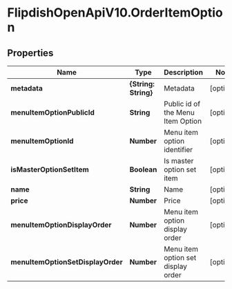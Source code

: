 # FlipdishOpenApiV10.OrderItemOption

## Properties
Name | Type | Description | Notes
------------ | ------------- | ------------- | -------------
**metadata** | **{String: String}** | Metadata | [optional] 
**menuItemOptionPublicId** | **String** | Public id of the Menu Item Option | [optional] 
**menuItemOptionId** | **Number** | Menu item option identifier | [optional] 
**isMasterOptionSetItem** | **Boolean** | Is master option set item | [optional] 
**name** | **String** | Name | [optional] 
**price** | **Number** | Price | [optional] 
**menuItemOptionDisplayOrder** | **Number** | Menu item option display order | [optional] 
**menuItemOptionSetDisplayOrder** | **Number** | Menu item option set display order | [optional] 


